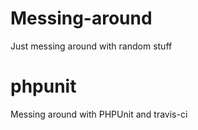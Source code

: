 # Messing-around
Just messing around with random stuff

# phpunit
Messing around with PHPUnit and travis-ci
